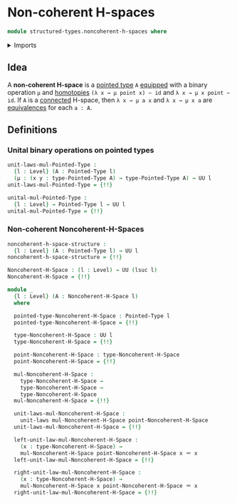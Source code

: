 # Non-coherent H-spaces

```agda
module structured-types.noncoherent-h-spaces where
```

<details><summary>Imports</summary>

```agda
open import foundation.dependent-pair-types
open import foundation.identity-types
open import foundation.unital-binary-operations
open import foundation.universe-levels

open import structured-types.pointed-types
```

</details>

## Idea

A **non-coherent H-space** is a
[pointed type](structured-types.pointed-types.md) `A`
[equipped](foundation.structure.md) with a binary operation `μ` and
[homotopies](foundation-core.homotopies.md) `(λ x → μ point x) ~ id` and
`λ x → μ x point ~ id`. If `A` is a [connected](foundation.connected-types.md)
H-space, then `λ x → μ a x` and `λ x → μ x a` are
[equivalences](foundation-core.equivalences.md) for each `a : A`.

## Definitions

### Unital binary operations on pointed types

```agda
unit-laws-mul-Pointed-Type :
  {l : Level} (A : Pointed-Type l)
  (μ : (x y : type-Pointed-Type A) → type-Pointed-Type A) → UU l
unit-laws-mul-Pointed-Type = {!!}

unital-mul-Pointed-Type :
  {l : Level} → Pointed-Type l → UU l
unital-mul-Pointed-Type = {!!}
```

### Non-coherent Noncoherent-H-Spaces

```agda
noncoherent-h-space-structure :
  {l : Level} (A : Pointed-Type l) → UU l
noncoherent-h-space-structure = {!!}

Noncoherent-H-Space : (l : Level) → UU (lsuc l)
Noncoherent-H-Space = {!!}

module _
  {l : Level} (A : Noncoherent-H-Space l)
  where

  pointed-type-Noncoherent-H-Space : Pointed-Type l
  pointed-type-Noncoherent-H-Space = {!!}

  type-Noncoherent-H-Space : UU l
  type-Noncoherent-H-Space = {!!}

  point-Noncoherent-H-Space : type-Noncoherent-H-Space
  point-Noncoherent-H-Space = {!!}

  mul-Noncoherent-H-Space :
    type-Noncoherent-H-Space →
    type-Noncoherent-H-Space →
    type-Noncoherent-H-Space
  mul-Noncoherent-H-Space = {!!}

  unit-laws-mul-Noncoherent-H-Space :
    unit-laws mul-Noncoherent-H-Space point-Noncoherent-H-Space
  unit-laws-mul-Noncoherent-H-Space = {!!}

  left-unit-law-mul-Noncoherent-H-Space :
    (x : type-Noncoherent-H-Space) →
    mul-Noncoherent-H-Space point-Noncoherent-H-Space x ＝ x
  left-unit-law-mul-Noncoherent-H-Space = {!!}

  right-unit-law-mul-Noncoherent-H-Space :
    (x : type-Noncoherent-H-Space) →
    mul-Noncoherent-H-Space x point-Noncoherent-H-Space ＝ x
  right-unit-law-mul-Noncoherent-H-Space = {!!}
```
